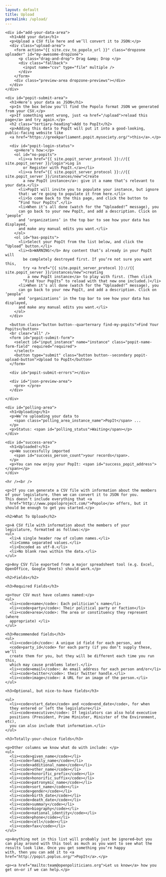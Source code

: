 ```yaml
---
layout: default
title: Upload
permalink: /upload/
---
```

<div class="container"> 

  <div class="standard-page-wrapper">

    <div id="add-your-data-area">
      <h1>Add your data</h1>
      <p>Upload a CSV file here and we’ll convert it to JSON:</p>
      <div class="upload-area">
        <form action="{{ site.csv_to_popolo_url }}" class="dropzone uploader" id="my-awesome-dropzone">
          <p class="drag-and-drop"> Drag &amp; Drop </p>
          <div class="fallback">
            <input name="csv" type="file" multiple />
          </div>
        </form>
        <div class="preview-area dropzone-previews"></div>
      </div>
    </div>

    <div id="popit-submit-area">
      <h1>Here’s your data as JSON</h1>
      <p>In the box below you’ll find the Popolo format JSON we generated from your CSV.</p>        
      <p>If something went wrong, just <a href="/upload">reload this page</a> and try again.</p>
      <h2 class="tertiary-heading">Add to PopIt</h2>
      <p>Adding this data to PopIt will put it into a good-looking, public-facing website like 
      <a href="https://greekparliament.popit.mysociety.org/">this</a>.</p> 

      <div id="popit-login-status">
        <p>Here‘s how:</p>
        <ol id="no-popits">
          <li><a href="{{ site.popit_server_protocol }}://{{ site.popit_server }}/login">Log in 
            or Register with PopIt.</a></li>
          <li><a href="{{ site.popit_server_protocol }}://{{ site.popit_server }}/instances/new">Create 
            a new PopIt instance</a>: give it a name that‘s relevant to your data.</li>
          <li>PopIt will invite you to populate your instance, but ignore
          that: we‘re going to populate it from here.</li>
          <li>So come back to the this page, and click the button to
          “Find Your PopIts”.</li>
          <li>When it‘s all done (watch for the “Uploaded!” message), you
          can go back to your new PopIt, and add a description. Click on ‘people’
          and ‘organizations’ in the top bar to see how your data has displayed,
          and make any manual edits you want.</li>
        </ol>
        <ol id="has-popits">
          <li>Select your PopIt from the list below, and click the “Upload” button.</li>
          <li><b>WARNING!</b> Any content that‘s already in your PopIt will
            be completely destroyed first. If you‘re not sure you want this,
            try <a href="{{ site.popit_server_protocol }}://{{ site.popit_server }}/instances/new">creating 
              a new PopIt instance</a> to play with first. (Then click
            “Find Your PopIts” to reload with that new one included.)</li>
          <li>When it‘s all done (watch for the “Uploaded!” message), you
          can go back to your new PopIt, and add a description. Click on ‘people’
          and ‘organizations’ in the top bar to see how your data has displayed,
          and make any manual edits you want.</li>
        </ol>
      </div>

      <button class="button button--quarternary find-my-popits">Find Your Popits</button>
      <br clear="all" />
      <form id="popit-submit-form">
        <select id="input_instance" name="instance" class="popit-name-form-field" required="required">
        </select>
        <button type="submit" class="button button--secondary popit-upload-button">Upload to PopIt</button>
      </form>

      <div id="popit-submit-errors"></div>

      <div id="json-preview-area">
        <pre> </pre>
      </div>

    </div>

    <div id="polling-area">
      <h1>Uploading</h1>
      <p>We’re uploading your data to 
        <span class="polling_area_instance_name">PopIt</span> ...
      </p>
      <p>Status: <span id="polling_status">Waiting</span></p>
    </div>

    <div id="success-area">
      <h1>Uploaded!</h1>
      <p>We successfully imported 
        <span id="success_person_count">your records</span>.
      </p>
      <p>You can now enjoy your PopIt: <span id="success_popit_address"></span></p>
    </div>

    <hr /><br />

    <p>If you can generate a CSV file with information about the members
    of your legislature, then we can convert it to JSON for you.
    This doesn’t include everything that <a
      href="http://www.popoloproject.com/">Popolo</a> offers, but it
    should be enough to get you started.</p>

    <h2>What To Upload</h2>

    <p>A CSV file with information about the members of your
    legislature, formatted as follows:</p>
    <ul>
      <li>A single header row of column names.</li>
      <li>Comma separated values.</li>
      <li>Encoded as utf-8.</li>
      <li>No blank rows within the data.</li>
    </ul>

    <p>Any CSV file exported from a major spreadsheet tool (e.g. Excel,
    OpenOffice, Google Sheets) should work.</p>

    <h2>Fields</h2>

    <h3>Required Fields</h3>

    <p>Your CSV must have columns named:</p>
    <ul>
      <li><code>name</code>: Each politician’s name</li>
      <li><code>party</code>: Their political party or faction</li>
      <li><code>area</code>: The area or constituency they represent  (where
      appropriate) </li>
    </ul>

    <h3>Recommended fields</h3>
    <ul>
      <li><code>id</code>: A unique id field for each person, and
      <code>party_id</code> for each party (if you don’t supply these, we’ll
      create them for you, but they will be different each time you run this,
      which may cause problems later).</li>
      <li><code>email</code>: An email address for each person and/or</li>
      <li><code>twitter</code>: their Twitter handle.</li>
      <li><code>image</code>: A URL for an image of the person.</li>
    </ul>

    <h3>Optional, but nice-to-have fields</h3>

    <ul>
      <li><code>start_date</code> and <code>end_date</code>, for when
      they entered or left the legislature</li>
      <li><code>executive</code>: If legislators can also hold executive
      positions (President, Prime Minister, Minister of the Environment, etc),
      you can also include that information.</li>
    </ul>

    <h3>Totally-your-choice fields</h3>

    <p>Other columns we know what do with include: </p>
    <ul>
      <li><code>given_name</code></li>
      <li><code>family_name</code></li>
      <li><code>additional_name</code></li>
      <li><code>other_name</code></li>
      <li><code>honorific_prefix</code></li>
      <li><code>honorific_suffix</code></li>
      <li><code>patronymic_name</code></li>
      <li><code>sort_name</code></li>
      <li><code>gender</code></li>
      <li><code>birth_date</code></li>
      <li><code>death_date</code></li>
      <li><code>summary</code></li>
      <li><code>biography</code></li>
      <li><code>national_identity</code></li>
      <li><code>phone</code></li>
      <li><code>cell</code></li>
      <li><code>fax</code></li>
    </ul>

    <p>Anything not in this list will probably just be ignored—but you
    can play around with this tool as much as you want to see what the
    results look like. Once you get something you’re happy
    with, then you can add it to <a href="http://popit.poplus.org/">PopIt</a>.</p>

    <p><a href="mailto:team@openpoliticians.org">Let us know</a> how you get on—or if we can help.</p>

  </div>
</div>


